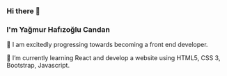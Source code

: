 ### Hi there 👋
### I'm Yağmur Hafızoğlu Candan

👀 I am excitedly progressing towards becoming a front end developer.

🌱 I’m currently learning React and develop a website using HTML5, CSS 3, Bootstrap, Javascript. 
